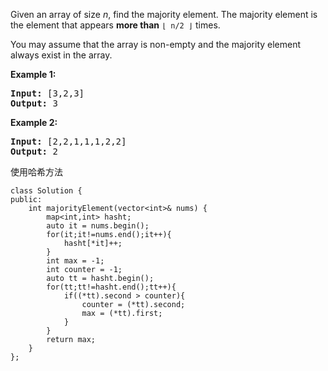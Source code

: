 <!-- wp:paragraph -->
<p><a href="https://leetcode-cn.com/problems/majority-element/submissions/"></a></p>
<!-- /wp:paragraph -->

<!-- wp:paragraph -->
<p>Given an array of size&nbsp;<em>n</em>, find the majority element. The majority element is the element that appears&nbsp;<strong>more than</strong>&nbsp;<code>⌊ n/2 ⌋</code>&nbsp;times.</p>
<!-- /wp:paragraph -->

<!-- wp:paragraph -->
<p>You may assume that the array is non-empty and the majority element always exist in the array.</p>
<!-- /wp:paragraph -->

<!-- wp:paragraph -->
<p><strong>Example 1:</strong></p>
<!-- /wp:paragraph -->

<!-- wp:preformatted -->
<pre class="wp-block-preformatted"><strong>Input:</strong> [3,2,3]
<strong>Output:</strong> 3</pre>
<!-- /wp:preformatted -->

<!-- wp:paragraph -->
<p><strong>Example 2:</strong></p>
<!-- /wp:paragraph -->

<!-- wp:preformatted -->
<pre class="wp-block-preformatted"><strong>Input:</strong> [2,2,1,1,1,2,2]
<strong>Output:</strong> 2</pre>
<!-- /wp:preformatted -->

<!-- wp:paragraph -->
<p></p>
<!-- /wp:paragraph -->

<!-- wp:paragraph -->
<p>使用哈希方法</p>
<!-- /wp:paragraph -->

<!-- wp:code -->
<pre class="wp-block-code"><code>class Solution {
public:
    int majorityElement(vector&lt;int>&amp; nums) {
        map&lt;int,int> hasht;
        auto it = nums.begin();
        for(it;it!=nums.end();it++){
            hasht[*it]++;
        }
        int max = -1;
        int counter = -1;
        auto tt = hasht.begin();
        for(tt;tt!=hasht.end();tt++){
            if((*tt).second > counter){
                counter = (*tt).second;
                max = (*tt).first;
            }
        }
        return max;
    }
};</code></pre>
<!-- /wp:code -->
